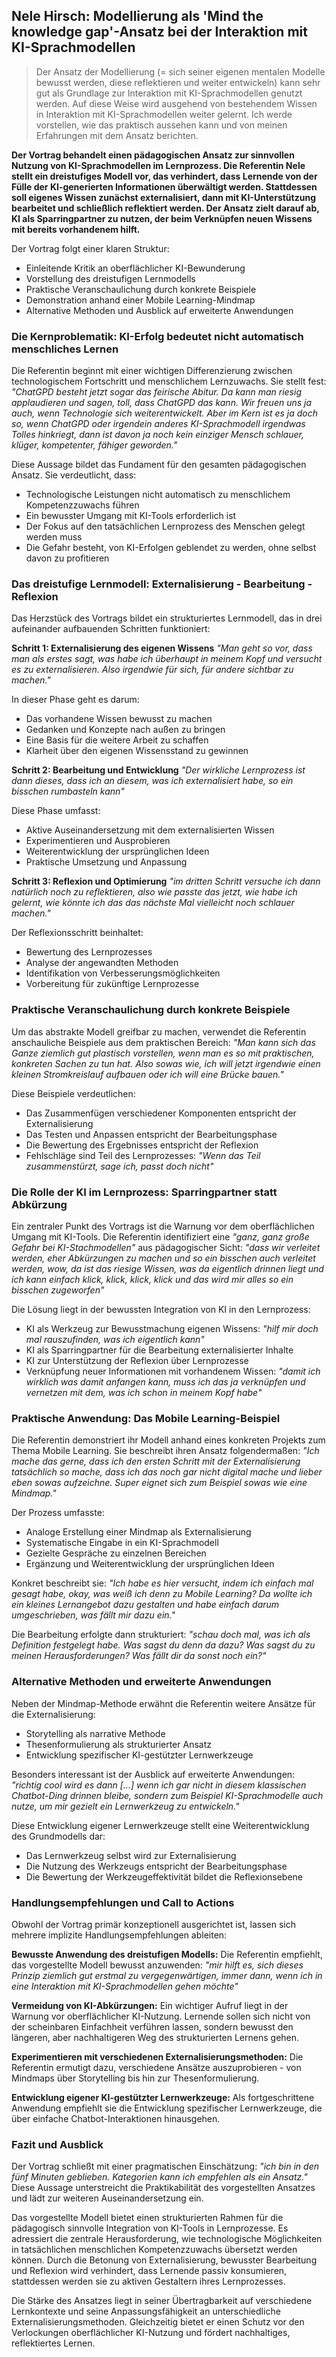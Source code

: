 ## Nele Hirsch: Modellierung als 'Mind the knowledge gap'-Ansatz bei der Interaktion mit KI-Sprachmodellen

> Der Ansatz der Modellierung (= sich seiner eigenen mentalen Modelle bewusst werden, diese reflektieren und weiter entwickeln) kann sehr gut als Grundlage zur Interaktion mit KI-Sprachmodellen genutzt werden. Auf diese Weise wird ausgehend von bestehendem Wissen in Interaktion mit KI-Sprachmodellen weiter gelernt.
Ich werde vorstellen, wie das praktisch aussehen kann und von meinen Erfahrungen mit dem Ansatz berichten.

**Der Vortrag behandelt einen pädagogischen Ansatz zur sinnvollen Nutzung von KI-Sprachmodellen im Lernprozess. Die Referentin Nele stellt ein dreistufiges Modell vor, das verhindert, dass Lernende von der Fülle der KI-generierten Informationen überwältigt werden. Stattdessen soll eigenes Wissen zunächst externalisiert, dann mit KI-Unterstützung bearbeitet und schließlich reflektiert werden. Der Ansatz zielt darauf ab, KI als Sparringpartner zu nutzen, der beim Verknüpfen neuen Wissens mit bereits vorhandenem hilft.**

Der Vortrag folgt einer klaren Struktur:
- Einleitende Kritik an oberflächlicher KI-Bewunderung
- Vorstellung des dreistufigen Lernmodells
- Praktische Veranschaulichung durch konkrete Beispiele
- Demonstration anhand einer Mobile Learning-Mindmap
- Alternative Methoden und Ausblick auf erweiterte Anwendungen

### Die Kernproblematik: KI-Erfolg bedeutet nicht automatisch menschliches Lernen

Die Referentin beginnt mit einer wichtigen Differenzierung zwischen technologischem Fortschritt und menschlichem Lernzuwachs. Sie stellt fest: *"ChatGPD besteht jetzt sogar das feirische Abitur. Da kann man riesig applaudieren und sagen, toll, dass ChatGPD das kann. Wir freuen uns ja auch, wenn Technologie sich weiterentwickelt. Aber im Kern ist es ja doch so, wenn ChatGPD oder irgendein anderes KI-Sprachmodell irgendwas Tolles hinkriegt, dann ist davon ja noch kein einziger Mensch schlauer, klüger, kompetenter, fähiger geworden."*

Diese Aussage bildet das Fundament für den gesamten pädagogischen Ansatz. Sie verdeutlicht, dass:
- Technologische Leistungen nicht automatisch zu menschlichem Kompetenzzuwachs führen
- Ein bewusster Umgang mit KI-Tools erforderlich ist
- Der Fokus auf den tatsächlichen Lernprozess des Menschen gelegt werden muss
- Die Gefahr besteht, von KI-Erfolgen geblendet zu werden, ohne selbst davon zu profitieren

### Das dreistufige Lernmodell: Externalisierung - Bearbeitung - Reflexion

Das Herzstück des Vortrags bildet ein strukturiertes Lernmodell, das in drei aufeinander aufbauenden Schritten funktioniert:

**Schritt 1: Externalisierung des eigenen Wissens**
*"Man geht so vor, dass man als erstes sagt, was habe ich überhaupt in meinem Kopf und versucht es zu externalisieren. Also irgendwie für sich, für andere sichtbar zu machen."*

In dieser Phase geht es darum:
- Das vorhandene Wissen bewusst zu machen
- Gedanken und Konzepte nach außen zu bringen
- Eine Basis für die weitere Arbeit zu schaffen
- Klarheit über den eigenen Wissensstand zu gewinnen

**Schritt 2: Bearbeitung und Entwicklung**
*"Der wirkliche Lernprozess ist dann dieses, dass ich an diesem, was ich externalisiert habe, so ein bisschen rumbasteln kann"*

Diese Phase umfasst:
- Aktive Auseinandersetzung mit dem externalisierten Wissen
- Experimentieren und Ausprobieren
- Weiterentwicklung der ursprünglichen Ideen
- Praktische Umsetzung und Anpassung

**Schritt 3: Reflexion und Optimierung**
*"im dritten Schritt versuche ich dann natürlich noch zu reflektieren, also wie passte das jetzt, wie habe ich gelernt, wie könnte ich das das nächste Mal vielleicht noch schlauer machen."*

Der Reflexionsschritt beinhaltet:
- Bewertung des Lernprozesses
- Analyse der angewandten Methoden
- Identifikation von Verbesserungsmöglichkeiten
- Vorbereitung für zukünftige Lernprozesse

### Praktische Veranschaulichung durch konkrete Beispiele

Um das abstrakte Modell greifbar zu machen, verwendet die Referentin anschauliche Beispiele aus dem praktischen Bereich: *"Man kann sich das Ganze ziemlich gut plastisch vorstellen, wenn man es so mit praktischen, konkreten Sachen zu tun hat. Also sowas wie, ich will jetzt irgendwie einen kleinen Stromkreislauf aufbauen oder ich will eine Brücke bauen."*

Diese Beispiele verdeutlichen:
- Das Zusammenfügen verschiedener Komponenten entspricht der Externalisierung
- Das Testen und Anpassen entspricht der Bearbeitungsphase
- Die Bewertung des Ergebnisses entspricht der Reflexion
- Fehlschläge sind Teil des Lernprozesses: *"Wenn das Teil zusammenstürzt, sage ich, passt doch nicht"*

### Die Rolle der KI im Lernprozess: Sparringpartner statt Abkürzung

Ein zentraler Punkt des Vortrags ist die Warnung vor dem oberflächlichen Umgang mit KI-Tools. Die Referentin identifiziert eine *"ganz, ganz große Gefahr bei KI-Stachmodellen"* aus pädagogischer Sicht: *"dass wir verleitet werden, eher Abkürzungen zu machen und so ein bisschen auch verleitet werden, wow, da ist das riesige Wissen, was da eigentlich drinnen liegt und ich kann einfach klick, klick, klick, klick und das wird mir alles so ein bisschen zugeworfen"*

Die Lösung liegt in der bewussten Integration von KI in den Lernprozess:
- KI als Werkzeug zur Bewusstmachung eigenen Wissens: *"hilf mir doch mal rauszufinden, was ich eigentlich kann"*
- KI als Sparringpartner für die Bearbeitung externalisierter Inhalte
- KI zur Unterstützung der Reflexion über Lernprozesse
- Verknüpfung neuer Informationen mit vorhandenem Wissen: *"damit ich wirklich was damit anfangen kann, muss ich das ja verknüpfen und vernetzen mit dem, was ich schon in meinem Kopf habe"*

### Praktische Anwendung: Das Mobile Learning-Beispiel

Die Referentin demonstriert ihr Modell anhand eines konkreten Projekts zum Thema Mobile Learning. Sie beschreibt ihren Ansatz folgendermaßen: *"Ich mache das gerne, dass ich den ersten Schritt mit der Externalisierung tatsächlich so mache, dass ich das noch gar nicht digital mache und lieber eben sowas aufzeichne. Super eignet sich zum Beispiel sowas wie eine Mindmap."*

Der Prozess umfasste:
- Analoge Erstellung einer Mindmap als Externalisierung
- Systematische Eingabe in ein KI-Sprachmodell
- Gezielte Gespräche zu einzelnen Bereichen
- Ergänzung und Weiterentwicklung der ursprünglichen Ideen

Konkret beschreibt sie: *"Ich habe es hier versucht, indem ich einfach mal gesagt habe, okay, was weiß ich denn zu Mobile Learning? Da wollte ich ein kleines Lernangebot dazu gestalten und habe einfach darum umgeschrieben, was fällt mir dazu ein."*

Die Bearbeitung erfolgte dann strukturiert: *"schau doch mal, was ich als Definition festgelegt habe. Was sagst du denn da dazu? Was sagst du zu meinen Herausforderungen? Was fällt dir da sonst noch ein?"*

### Alternative Methoden und erweiterte Anwendungen

Neben der Mindmap-Methode erwähnt die Referentin weitere Ansätze für die Externalisierung:
- Storytelling als narrative Methode
- Thesenformulierung als strukturierter Ansatz
- Entwicklung spezifischer KI-gestützter Lernwerkzeuge

Besonders interessant ist der Ausblick auf erweiterte Anwendungen: *"richtig cool wird es dann [...] wenn ich gar nicht in diesem klassischen Chatbot-Ding drinnen bleibe, sondern zum Beispiel KI-Sprachmodelle auch nutze, um mir gezielt ein Lernwerkzeug zu entwickeln."*

Diese Entwicklung eigener Lernwerkzeuge stellt eine Weiterentwicklung des Grundmodells dar:
- Das Lernwerkzeug selbst wird zur Externalisierung
- Die Nutzung des Werkzeugs entspricht der Bearbeitungsphase
- Die Bewertung der Werkzeugeffektivität bildet die Reflexionsebene

### Handlungsempfehlungen und Call to Actions

Obwohl der Vortrag primär konzeptionell ausgerichtet ist, lassen sich mehrere implizite Handlungsempfehlungen ableiten:

**Bewusste Anwendung des dreistufigen Modells:**
Die Referentin empfiehlt, das vorgestellte Modell bewusst anzuwenden: *"mir hilft es, sich dieses Prinzip ziemlich gut erstmal zu vergegenwärtigen, immer dann, wenn ich in eine Interaktion mit KI-Sprachmodellen gehen möchte"*

**Vermeidung von KI-Abkürzungen:**
Ein wichtiger Aufruf liegt in der Warnung vor oberflächlicher KI-Nutzung. Lernende sollen sich nicht von der scheinbaren Einfachheit verführen lassen, sondern bewusst den längeren, aber nachhaltigeren Weg des strukturierten Lernens gehen.

**Experimentieren mit verschiedenen Externalisierungsmethoden:**
Die Referentin ermutigt dazu, verschiedene Ansätze auszuprobieren - von Mindmaps über Storytelling bis hin zur Thesenformulierung.

**Entwicklung eigener KI-gestützter Lernwerkzeuge:**
Als fortgeschrittene Anwendung empfiehlt sie die Entwicklung spezifischer Lernwerkzeuge, die über einfache Chatbot-Interaktionen hinausgehen.

### Fazit und Ausblick

Der Vortrag schließt mit einer pragmatischen Einschätzung: *"ich bin in den fünf Minuten geblieben. Kategorien kann ich empfehlen als ein Ansatz."* Diese Aussage unterstreicht die Praktikabilität des vorgestellten Ansatzes und lädt zur weiteren Auseinandersetzung ein.

Das vorgestellte Modell bietet einen strukturierten Rahmen für die pädagogisch sinnvolle Integration von KI-Tools in Lernprozesse. Es adressiert die zentrale Herausforderung, wie technologische Möglichkeiten in tatsächlichen menschlichen Kompetenzzuwachs übersetzt werden können. Durch die Betonung von Externalisierung, bewusster Bearbeitung und Reflexion wird verhindert, dass Lernende passiv konsumieren, stattdessen werden sie zu aktiven Gestaltern ihres Lernprozesses.

Die Stärke des Ansatzes liegt in seiner Übertragbarkeit auf verschiedene Lernkontexte und seine Anpassungsfähigkeit an unterschiedliche Externalisierungsmethoden. Gleichzeitig bietet er einen Schutz vor den Verlockungen oberflächlicher KI-Nutzung und fördert nachhaltiges, reflektiertes Lernen.